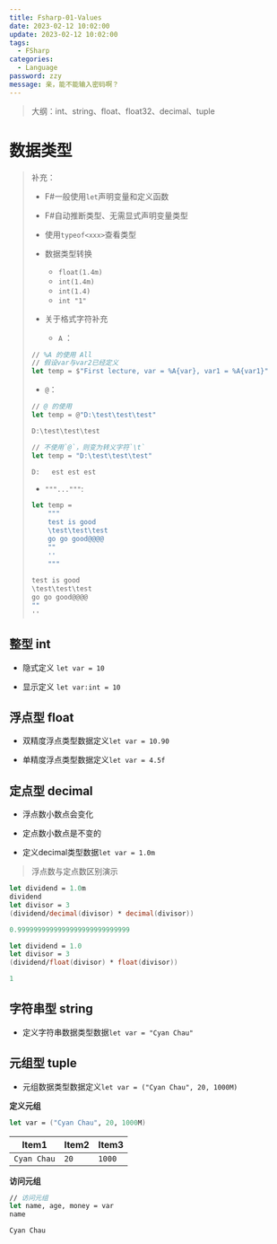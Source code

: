 ```yaml
---
title: Fsharp-01-Values
date: 2023-02-12 10:02:00
update: 2023-02-12 10:02:00
tags: 
  - FSharp
categories: 
  - Language
password: zzy   
message: 亲，能不能输入密码啊？
---
```


> 大纲：int、string、float、float32、decimal、tuple

# 数据类型

> 补充：
>
> * F#一般使用`let`声明变量和定义函数
>
> * F#自动推断类型、无需显式声明变量类型
>
> * 使用`typeof<xxx>`查看类型
>
> * 数据类型转换
>
>   * `float(1.4m)`
>   * `int(1.4m)`
>   * `int(1.4)`
>   * `int "1"`
>
> * 关于格式字符补充
>
>   * `A` ：
>
>  ```fsharp
>  // %A 的使用 All
>  // 假设var与var2已经定义
>  let temp = $"First lecture, var = %A{var}, var1 = %A{var1}"
>  ```
>
>   * `@`：
>
>  ```fsharp
>  // @ 的使用 
>  let temp = @"D:\test\test\test"
>  
>  D:\test\test\test
>  
>  // 不使用`@`，则变为转义字符`\t`
>  let temp = "D:\test\test\test"
>  
>  D:	est	est	est
>  ```
>
>   * `"""..."""`:
>
>  ```fsharp
>  let temp =
>      """
>      test is good
>      \test\test\test
>      go go good@@@@
>      ""
>      ''
>      """
>      
>  test is good
>  \test\test\test
>  go go good@@@@
>  ""
>  ''    
>  ```
>
>  

## 整型 int

* 隐式定义 `let var = 10`

* 显示定义 `let var:int = 10`

## 浮点型 float

* 双精度浮点类型数据定义`let var = 10.90`

* 单精度浮点类型数据定义`let var = 4.5f`

## 定点型 decimal

* 浮点数小数点会变化

* 定点数小数点是不变的

* 定义decimal类型数据`let var = 1.0m`

> 浮点数与定点数区别演示

```fsharp
let dividend = 1.0m
dividend
let divisor = 3
(dividend/decimal(divisor) * decimal(divisor))

0.9999999999999999999999999999
```

```fsharp
let dividend = 1.0
let divisor = 3
(dividend/float(divisor) * float(divisor))

1
```

## 字符串型 string

* 定义字符串数据类型数据`let var = "Cyan Chau"`

## 元组型 tuple

* 元组数据类型数据定义`let var = ("Cyan Chau", 20, 1000M)`

**定义元组**

```fsharp
let var = ("Cyan Chau", 20, 1000M)
```

| Item1       | Item2 | Item3  |
| ----------- | ----- | ------ |
| `Cyan Chau` | `20`  | `1000` |

**访问元组**

```fsharp
// 访问元组
let name, age, money = var
name

Cyan Chau
```

